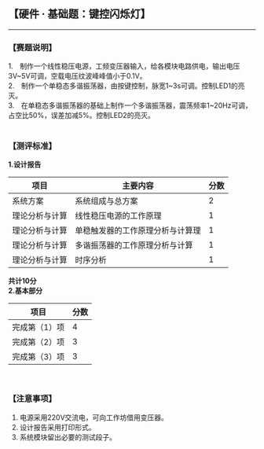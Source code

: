 ## 【硬件 · 基础题：键控闪烁灯】

---
### 【赛题说明】  
1.&emsp;制作一个线性稳压电源，工频变压器输入，给各模块电路供电，输出电压3V~5V可调，空载电压纹波峰峰值小于0.1V。  
2.&emsp;制作一个单稳态多谐振荡器，由按键控制，脉宽1~3s可调。控制LED1的亮灭。  
3.&emsp;在单稳态多谐振荡器的基础上制作一个多谐振荡器，震荡频率1~20Hz可调，占空比50%，误差加减5%。控制LED2的亮灭。   
<br />  
  
### 【测评标准】
**1.设计报告**  

项目 | 主要内容 | 分数
---|---|---
系统方案 | 系统组成与总方案 |  2
理论分析与计算 | 线性稳压电源的工作原理 | 1
理论分析与计算 | 单稳触发器的工作原理分析与计算理 | 1
理论分析与计算 | 多谐振荡器的工作原理分析与计算 | 1
理论分析与计算 | 时序分析 | 1
**共计10分**  
**2.基本部分**  

项目 | 分数
---|---
完成第（1）项 | 4
完成第（2）项 | 3
完成第（3）项 | 3
<br />
  
### 【注意事项】
1. 电源采用220V交流电，可向工作坊借用变压器。  
2. 设计报告采用打印形式。  
3. 系统模块留出必要的测试段子。  
